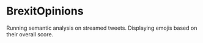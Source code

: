# BrexitOpinions
 Running semantic analysis on streamed tweets. Displaying emojis based on their overall score.
